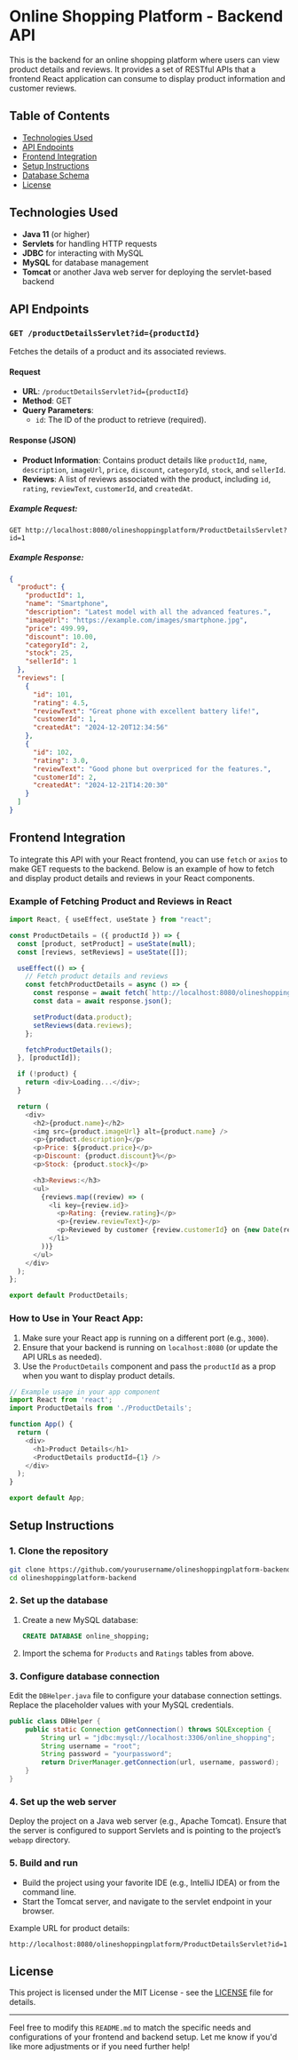 
# Online Shopping Platform - Backend API

This is the backend for an online shopping platform where users can view product details and reviews. It provides a set of RESTful APIs that a frontend React application can consume to display product information and customer reviews.

## Table of Contents

- [Technologies Used](#technologies-used)
- [API Endpoints](#api-endpoints)
- [Frontend Integration](#frontend-integration)
- [Setup Instructions](#setup-instructions)
- [Database Schema](#database-schema)
- [License](#license)

## Technologies Used

- **Java 11** (or higher)
- **Servlets** for handling HTTP requests
- **JDBC** for interacting with MySQL
- **MySQL** for database management
- **Tomcat** or another Java web server for deploying the servlet-based backend

## API Endpoints

### `GET /productDetailsServlet?id={productId}`

Fetches the details of a product and its associated reviews.

#### Request
- **URL**: `/productDetailsServlet?id={productId}`
- **Method**: GET
- **Query Parameters**:
  - `id`: The ID of the product to retrieve (required).

#### Response (JSON)
- **Product Information**: Contains product details like `productId`, `name`, `description`, `imageUrl`, `price`, `discount`, `categoryId`, `stock`, and `sellerId`.
- **Reviews**: A list of reviews associated with the product, including `id`, `rating`, `reviewText`, `customerId`, and `createdAt`.

##### Example Request:
```
GET http://localhost:8080/olineshoppingplatform/ProductDetailsServlet?id=1
```

##### Example Response:
```json
{
  "product": {
    "productId": 1,
    "name": "Smartphone",
    "description": "Latest model with all the advanced features.",
    "imageUrl": "https://example.com/images/smartphone.jpg",
    "price": 499.99,
    "discount": 10.00,
    "categoryId": 2,
    "stock": 25,
    "sellerId": 1
  },
  "reviews": [
    {
      "id": 101,
      "rating": 4.5,
      "reviewText": "Great phone with excellent battery life!",
      "customerId": 1,
      "createdAt": "2024-12-20T12:34:56"
    },
    {
      "id": 102,
      "rating": 3.0,
      "reviewText": "Good phone but overpriced for the features.",
      "customerId": 2,
      "createdAt": "2024-12-21T14:20:30"
    }
  ]
}
```

## Frontend Integration

To integrate this API with your React frontend, you can use `fetch` or `axios` to make GET requests to the backend. Below is an example of how to fetch and display product details and reviews in your React components.

### Example of Fetching Product and Reviews in React

```javascript
import React, { useEffect, useState } from "react";

const ProductDetails = ({ productId }) => {
  const [product, setProduct] = useState(null);
  const [reviews, setReviews] = useState([]);

  useEffect(() => {
    // Fetch product details and reviews
    const fetchProductDetails = async () => {
      const response = await fetch(`http://localhost:8080/olineshoppingplatform/ProductDetailsServlet?id=${productId}`);
      const data = await response.json();

      setProduct(data.product);
      setReviews(data.reviews);
    };

    fetchProductDetails();
  }, [productId]);

  if (!product) {
    return <div>Loading...</div>;
  }

  return (
    <div>
      <h2>{product.name}</h2>
      <img src={product.imageUrl} alt={product.name} />
      <p>{product.description}</p>
      <p>Price: ${product.price}</p>
      <p>Discount: {product.discount}%</p>
      <p>Stock: {product.stock}</p>

      <h3>Reviews:</h3>
      <ul>
        {reviews.map((review) => (
          <li key={review.id}>
            <p>Rating: {review.rating}</p>
            <p>{review.reviewText}</p>
            <p>Reviewed by customer {review.customerId} on {new Date(review.createdAt).toLocaleString()}</p>
          </li>
        ))}
      </ul>
    </div>
  );
};

export default ProductDetails;
```

### How to Use in Your React App:
1. Make sure your React app is running on a different port (e.g., `3000`).
2. Ensure that your backend is running on `localhost:8080` (or update the API URLs as needed).
3. Use the `ProductDetails` component and pass the `productId` as a prop when you want to display product details.

```javascript
// Example usage in your app component
import React from 'react';
import ProductDetails from './ProductDetails';

function App() {
  return (
    <div>
      <h1>Product Details</h1>
      <ProductDetails productId={1} />
    </div>
  );
}

export default App;
```

## Setup Instructions

### 1. Clone the repository

```bash
git clone https://github.com/yourusername/olineshoppingplatform-backend.git
cd olineshoppingplatform-backend
```

### 2. Set up the database

1. Create a new MySQL database:
   ```sql
   CREATE DATABASE online_shopping;
   ```

2. Import the schema for `Products` and `Ratings` tables from above.

### 3. Configure database connection

Edit the `DBHelper.java` file to configure your database connection settings. Replace the placeholder values with your MySQL credentials.

```java
public class DBHelper {
    public static Connection getConnection() throws SQLException {
        String url = "jdbc:mysql://localhost:3306/online_shopping";
        String username = "root";
        String password = "yourpassword";
        return DriverManager.getConnection(url, username, password);
    }
}
```

### 4. Set up the web server

Deploy the project on a Java web server (e.g., Apache Tomcat). Ensure that the server is configured to support Servlets and is pointing to the project’s `webapp` directory.

### 5. Build and run

- Build the project using your favorite IDE (e.g., IntelliJ IDEA) or from the command line.
- Start the Tomcat server, and navigate to the servlet endpoint in your browser.

Example URL for product details:
```
http://localhost:8080/olineshoppingplatform/ProductDetailsServlet?id=1
```

## License

This project is licensed under the MIT License - see the [LICENSE](LICENSE) file for details.

---

Feel free to modify this `README.md` to match the specific needs and configurations of your frontend and backend setup. Let me know if you'd like more adjustments or if you need further help!